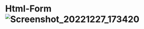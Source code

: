 # Html-Form![Screenshot_20221227_173420](https://user-images.githubusercontent.com/105600674/209664411-4e7af5e6-6086-485c-81a4-b3958abdf8a5.png)
